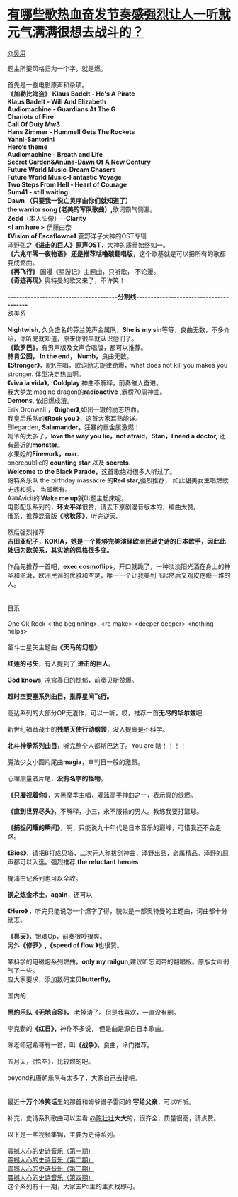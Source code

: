 
#  [有哪些歌热血奋发节奏感强烈让人一听就元气满满很想去战斗的？](https://zhihu.com/questions/22911902)



[@吴用](https://zhihu.com/people/dd623ba825f1a7cb0baccd53b0ffa694)

题主所要风格归为一个字，就是燃。<br><br>首先是一些电影原声和杂项。<br><b>《加勒比海盗》  Klaus Badelt - He's A Pirate</b><br><b>Klaus Badelt - Will And Elizabeth<br></b><b>Audiomachine - Guardians At The G</b><br><b>Chariots of Fire  </b><br><b>Call Of Duty Mw3<br></b><b>Hans Zimmer  - Hummell Gets The Rockets<br></b><b>Yanni-Santorini  </b><br><b>Hero‘s theme</b><br><b>Audiomachine - Breath and Life<br></b><b>Secret Garden&amp;Anúna-Dawn Of A New Century</b><br><b>Future World Music-Dream Chasers </b><br><b>Future World Music-Fantastic Voyage<br></b><b>Two Steps From Hell - Heart of Courage</b><br><b>Sum41 - still waiting </b><br><b>Dawn （只要我一说亡灵序曲你们就知道了）</b><br><b>the warrior song (老美的军队歌曲）,</b>歌词霸气侧漏。<br><b>Zedd</b>（本人头像）--<b>Clarity </b><br><b>&lt;I am here &gt;</b> 伊藤由奈<br><b>《Vision of Escaflowne》 </b>菅野洋子大神的OST专辑<br>泽野弘之<b>《进击的巨人》原声OST</b>，大神的质量始终如一。<br><b>《六兆年零一夜物语》 还是推荐咕噜碳翻唱版，</b>这个歌基就是可以把所有的歌都变成燃曲。 <br><b>《再飞行》</b> 国漫《星游记》主题曲，只听歌， 不论漫。<br><b>《奇迹再现》</b>奥特曼的歌又来了，不许笑！<br><br><b>--------------------------------------分割线---------------------------------------</b><br>欧美系<br><br><b>Nightwish</b>, 久负盛名的芬兰美声金属队，<b>She is my sin</b>等等，良曲无数，不多介绍，你听完就知道，原来你很早就认识他们了。<br><b>《欧罗巴》</b>，有男声版及女声合唱版，都可以推荐。<br><b>林肯公园， In the end， Numb，</b>良曲无数。<br><b>《Stronger》</b>，肥K主唱，歌词励志旋律劲爆，what does not kill you makes you stronger. 体型决定热血啊。<br><b>《viva la vida》</b>，<b>Coldplay</b> 神曲不解释，前奏催人奋进。<br>我大梦龙imagine dragon的<b>radioactive</b> ,霸榜70周神曲。<br><b>Demons</b>, 依旧燃成渣。<br>Erik Gronwall ，<b>《higher》</b>,如出一辙的励志热血。<br>我皇后乐队的<b>《Rock you 》</b>，这首大家耳熟能详。<br>Ellegarden, <b>Salamander。</b>狂暴的重金属激燃！<br>姆爷的太多了，l<b>ove the way you lie，not afraid，Stan，I need a doctor,</b> 还有最近的<b>monster</b>。<br>水果姐的<b>Firework，roar.</b><br>onerepublic的 <b>counting star</b> 以及 <b>secrets.</b><br><b>Welcome to the Black Parade，</b>这首歌绝对很多人听过了。<br>哥特系乐队 the birthday massacre 的<b>Red star,</b>强烈推荐， 如此甜美女生唱燃歌无违和感， 当属稀有。<br>A神Avicii的<b> Wake me up</b>就叫题主起床呢。<br>电影配乐系列的，<b>环太平洋</b>很赞，请去下京剧混音版本的，编曲太赞。<br>俄系，推荐混音版<b>《喀秋莎》</b>，听完逆天。<br><br>然后强烈推荐<br><b>吉田亚纪子，KOKIA，她是一个能够完美演绎欧洲民谣史诗的日本歌手，因此此处归为欧美系，其实她的风格很多变。</b><br><br>作品先推荐一首吧，<b>exec cosmoflips</b>，开口就跪了，一种淡淡阳光洒在身上的神圣和澎湃，欧洲民谣的优雅和空灵，唯一一个让我美到飞起然后又鸡皮疙瘩一堆的人。<br><br><br>日系<br><br>One Ok Rock &lt; the beginning&gt;,  &lt;re make&gt; &lt;deeper deeper&gt; &lt;nothing helps&gt;<br><br>圣斗士星矢主题曲<b>《天马的幻想》 </b><br><br><b>红莲的弓矢</b>，有人提到了,<b>进击的巨人</b>。<br><br><b>God knows</b>, 凉宫春日的忧郁，前奏贝斯赞爆。<br><br><b>超时空要塞系列曲目，推荐星间飞行。</b><br><br>高达系列的大部分OP无渣作，可以一听，哎，推荐一首<b>无尽的华尔兹</b>吧<br><br>新世纪福音战士的<b>残酷天使行动纲领</b>，没人提真是不科学。<br><br><b>北斗神拳系列曲目</b>，听完整个人都斯巴达了。You are 瞎！！！！<br><br>魔法少女小圆片尾曲<b>magia</b>，审判日一般的激昂。<br><br>心理测量者片尾，<b>没有名字的怪物</b>。<br><br><b>《只凝视着你》</b>，大黑摩季主唱，灌篮高手神曲之一，表示真的很燃。<br><br><b>《直到世界尽头》</b>，不解释，小三，永不服输的男人。教练我要打篮球。<br><br><b>《捕捉闪耀的瞬间》</b>，啊，只能说九十年代是日本音乐的巅峰，可惜我还不会走路。<br><br><b>《Bios》</b>，请把B打成贝塔，二次元人称拔剑神曲，泽野出品，必属精品。泽野的原声都可以入选。强烈推荐 <b>the reluctant heroes</b><br><br>梶浦由记系列也可以全收。<br><br><b>钢之炼金术士</b>，<b>again</b>，还可以<br><br><b>《Hero》 </b>，听完只能说怎一个燃字了得，貌似是一部奥特曼的主题曲，词曲都十分励志。<br><br><b>《昙天》</b>，银魂Op，前奏很吵很爽。<br>另外<b>《修罗》,《speed of flow 》</b>也很赞。<br><br>某科学的电磁炮系列燃曲，<b>only my railgun</b>,建议听忘词帝的翻唱版。原版女声弱气了一些。<br>应大家要求，添加数码宝贝<b>butterfly。</b><br><br>国内的<br><br><b>黑豹乐队《无地自容》，</b> 老掉渣了。但是我喜欢，一直没有删。<br><br> 李克勤的<b>《红日》，</b>神作不多说， 但是曲是源自日本歌曲。<br><br>陈老师冠希哥有一首，叫<b>《战争》</b>，良曲，冷门推荐。<br><br>五月天，《悟空》，比较燃的吧。<br><br>beyond和唐朝乐队有太多了，大家自己去搜吧。<br><br><br>最近<b>十万个冷笑话</b>里的那首和姆爷谱子雷同的<b> 写给父亲</b>，可以听听。<br><br>补充，史诗系列歌曲可以去看 <a class="member_mention" href="http://www.zhihu.com/people/c58ab505fd744d44b02072f6986bd10d" data-editable="true" data-tip="p$b$c58ab505fd744d44b02072f6986bd10d" data-hash="c58ab505fd744d44b02072f6986bd10d" data-title="@陈壮壮" data-hovercard="p$b$c58ab505fd744d44b02072f6986bd10d">@陈壮壮</a><b>大大</b>的，很齐全，质量很高，请点赞。<br><br>以下是一些视频集锦，主要为史诗系列。<br><br><a href="http://link.zhihu.com/?target=http%3A//www.bilibili.tv/video/av425117/" class=" wrap external" target="_blank" rel="nofollow noreferrer">震撼人心的史诗音乐（第一期）<i class="icon-external"></i></a><br><a href="http://link.zhihu.com/?target=http%3A//www.bilibili.tv/video/av426683/" class=" wrap external" target="_blank" rel="nofollow noreferrer">震撼人心的史诗音乐（第二期）<i class="icon-external"></i></a><br><a href="http://link.zhihu.com/?target=http%3A//www.bilibili.tv/video/av429904/" class=" wrap external" target="_blank" rel="nofollow noreferrer">震撼人心的史诗音乐（第三期）<i class="icon-external"></i></a><br><a href="http://link.zhihu.com/?target=http%3A//www.bilibili.tv/video/av436627/" class=" wrap external" target="_blank" rel="nofollow noreferrer">震撼人心的史诗音乐（第四期）<i class="icon-external"></i></a><br>这个系列有十一期，大家去Po主的主页找即可。